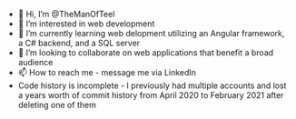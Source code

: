 - 👋 Hi, I’m @TheManOfTeel
- 👀 I’m interested in web development
- 🌱 I’m currently learning web delopment utilizing an Angular framework, a C# backend, and a SQL server
- 💞️ I’m looking to collaborate on web applications that benefit a broad audience
- 📫 How to reach me - message me via LinkedIn
- Code history is incomplete - I previously had multiple accounts and lost a years worth of commit history from April 2020 to February 2021 after deleting one of them

<!---
TheManOfTeel/TheManOfTeel is a ✨ special ✨ repository because its `README.md` (this file) appears on your GitHub profile.
You can click the Preview link to take a look at your changes.
--->
